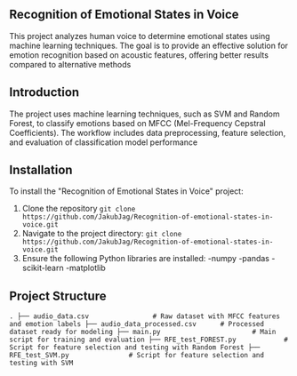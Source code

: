 ## **Recognition of Emotional States in Voice**
This project analyzes human voice to determine emotional states using machine learning techniques. The goal is to provide an effective solution for emotion recognition based on acoustic features, offering better results compared to alternative methods

## **Introduction**
The project uses machine learning techniques, such as SVM and Random Forest, to classify emotions based on MFCC (Mel-Frequency Cepstral Coefficients). The workflow includes data preprocessing, feature selection, and evaluation of classification model performance

## **Installation**

To install the "Recognition of Emotional States in Voice" project:

1. Clone the repository
   `git clone https://github.com/JakubJag/Recognition-of-emotional-states-in-voice.git`
2. Navigate to the project directory:
   `git clone https://github.com/JakubJag/Recognition-of-emotional-states-in-voice.git`
3. Ensure the following Python libraries are installed:
   -numpy
   -pandas
   -scikit-learn
   -matplotlib

## **Project Structure**
`.
├── audio_data.csv                # Raw dataset with MFCC features and emotion labels
├── audio_data_processed.csv      # Processed dataset ready for modeling
├── main.py                       # Main script for training and evaluation
├── RFE_test_FOREST.py            # Script for feature selection and testing with Random Forest
├── RFE_test_SVM.py               # Script for feature selection and testing with SVM
`





